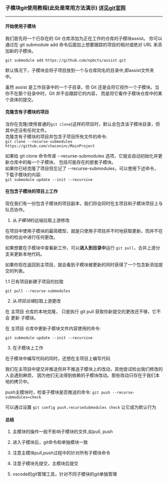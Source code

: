 
### 子模块git使用教程(此处是常用方法演示)  [详见git官网](https://git-scm.com/book/zh/v2/Git-%E5%B7%A5%E5%85%B7-%E5%AD%90%E6%A8%A1%E5%9D%97)

***
#### 开始使用子模块

我们首先将一个已存在的 Git 仓库添加为正在工作的仓库的子模块assist。 你可以通过在 git submodule add 命令后面加上想要跟踪的项目的相对或绝对 URL 来添加新的子模块。

`git submodule add https://github.com/npbcts/assist.git`

默认情况下，子模块会将子项目放到一个与仓库同名的目录中,即assist文件夹中。

虽然 assist 是工作目录中的一个子目录，但 Git 还是会将它视作一个子模块。当你不在那个目录中时，Git 并不会跟踪它的内容， 而是将它看作子模块仓库中的某个具体的提交。

#### 克隆含有子模块的项目

当你在克隆(使用普通的`git clone`)这样的项目时，默认会包含该子模块目录，但其中还没有任何文件。  
克隆含有子模块的项目并包含子项目所有文件的命令:  
`git clone --recurse-submodules https://github.com/chaconinc/MainProject`

如果给 git clone 命令传递 --recurse-submodules 选项，它就会自动初始化并更新仓库中的每一个子模块， 包括可能存在的嵌套子模块。  
如果你已经克隆了项目但忘记了 --recurse-submodules，可以使用下述命令，下载子模块的内容:  
`git submodule update --init --recursive`


#### 在包含子模块的项目上工作
现在我们有一份包含子模块的项目副本，我们将会同时在主项目和子模块项目上与队员协作。  

1. 从*子模块*的远端拉取上游修改

在项目中使用子模块的最简模型，就是只使用子项目并不时地获取更新，而并不在你的检出中进行任何更改。

如果想要在子模块中查看新工作，可以**进入到目录中**运行 `git pull`，合并上游分支来更新本地代码。

如果你现在返回到主项目，就会看到子模块被更新的同时获得了一个包含新添加提交的列表。

1.1 已有项目新建子项目的拉取

`git pull --recurse-submodules`

2. 从*项目远端*拉取上游更改

在 主项目 仓库的本地克隆， 只是执行 git pull 获取你新提交的更改还不够，它不会 更新 子模块。  

在 主项目 仓库中更新子模块文件内容使用的命令:

`git submodule update --init --recursive`

3. 在子模块上工作

在子模块中编写代码的同时，还想在主项目上编写代码

我们在主项目中提交并推送但并不推送子模块上的改动，其他尝试检出我们修改的人会遇到麻烦， 因为他们无法得到依赖的子模块改动。那些改动只存在于我们本地的拷贝中。

push主模块时，检查子模块是否推送的命令:
`git push --recurse-submodules=check`

可以通过设置 `git config push.recurseSubmodules check` 让它成为默认行为

#### 总结

1. 主模块的操作一般不影响子模块的文件,如pull, push

2. 进入子模块后，git命令和单独模块一致

3. 注意主模块pull,push过程中的针对所有子模块命令

4. 注意子模块先提交，主模块后提交

5. vscode的git管理工具，针对不同子模块的git单独管理